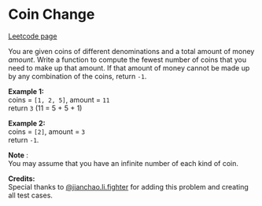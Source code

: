 # Coin Change
[Leetcode page](https://leetcode.com/problems/coin-change/description)

You are given coins of different denominations and a total amount of money
_amount_. Write a function to compute the fewest number of coins that you need
to make up that amount. If that amount of money cannot be made up by any
combination of the coins, return `-1`.

**Example 1:**  
coins = `[1, 2, 5]`, amount = `11`  
return `3` (11 = 5 + 5 + 1)

**Example 2:**  
coins = `[2]`, amount = `3`  
return `-1`.

**Note** :  
You may assume that you have an infinite number of each kind of coin.

**Credits:**  
Special thanks to
[@jianchao.li.fighter](https://leetcode.com/discuss/user/jianchao.li.fighter)
for adding this problem and creating all test cases.

